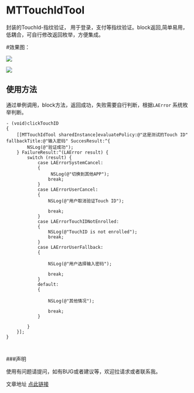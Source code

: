 # MTTouchIdTool
封装的TouchId-指纹验证， 用于登录，支付等指纹验证。block返回,简单易用，低耦合，可自行修改返回枚举，方便集成。

#效果图：

 [![](https://github.com/yimouleng/MTTouchIdDemo/blob/master/TouchId1.gif)](https://github.com/yimouleng/MTTouchIdDemo/blob/master/TouchId1.gif)
 
  [![](https://github.com/yimouleng/MTTouchIdDemo/blob/master/TouchId2.gif)](https://github.com/yimouleng/MTTouchIdDemo/blob/master/TouchId2.gif)

## 使用方法

  通过单例调用，block方法，返回成功，失败需要自行判断，根据`LAError` 系统枚举判断。
  
```
- (void)clickTouchID
{
    [[MTTouchIdTool sharedInstance]evaluatePolicy:@"这是测试的Touch ID" fallbackTitle:@"输入密码" SuccesResult:^{
        NSLog(@"验证成功");
    } FailureResult:^(LAError result) {
        switch (result) {
            case LAErrorSystemCancel:
            {
                 NSLog(@"切换到其他APP");
                break;
            }
            case LAErrorUserCancel:
            {
                NSLog(@"用户取消验证Touch ID");
                
                break;
            }
            case LAErrorTouchIDNotEnrolled:
            {
                NSLog(@"TouchID is not enrolled");
                break;
            }
            case LAErrorUserFallback:
            {

                NSLog(@"用户选择输入密码");

                break;
            }
            default:
            {
  
                NSLog(@"其他情况");

                break;
            }
        
        }
    }];
}

    
```

###声明

使用有问题请提问，如有BUG或者建议等，欢迎拉请求或者联系我。

文章地址 [点此链接](http://yimouleng.com/2014/12/17/ios-TouchID/)
